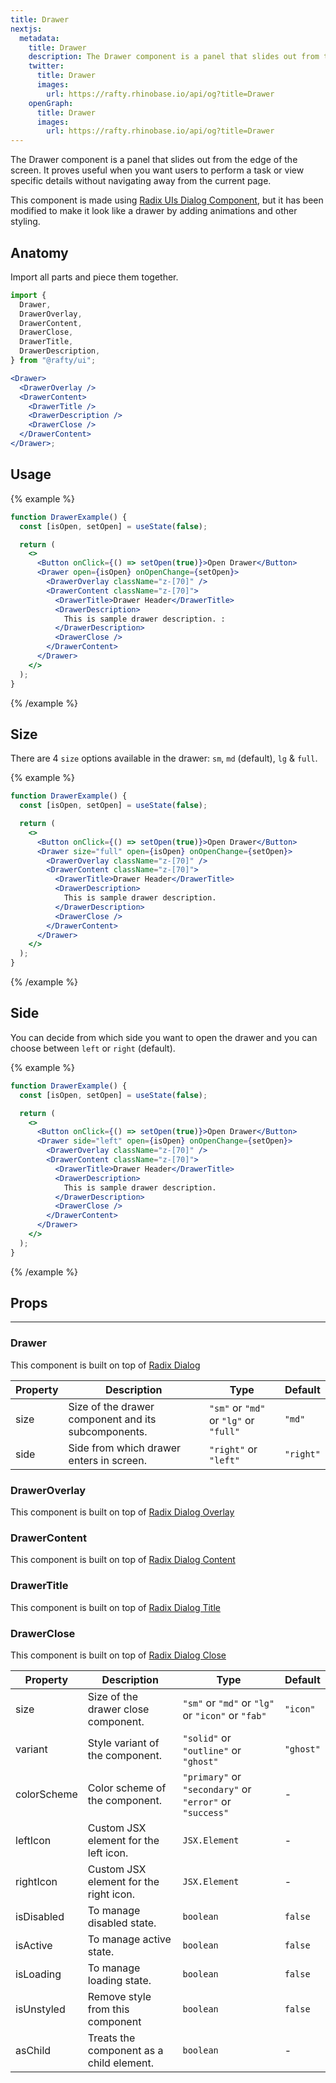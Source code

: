 ```yaml
---
title: Drawer
nextjs:
  metadata:
    title: Drawer
    description: The Drawer component is a panel that slides out from the edge of the screen. It proves useful when you want users to perform a task or view specific details without navigating away from the current page.
    twitter:
      title: Drawer
      images:
        url: https://rafty.rhinobase.io/api/og?title=Drawer
    openGraph:
      title: Drawer
      images:
        url: https://rafty.rhinobase.io/api/og?title=Drawer
---
```


The Drawer component is a panel that slides out from the edge of the screen. It proves useful when you want users to perform a task or view specific details without navigating away from the current page.

This component is made using [Radix UIs Dialog Component](https://www.radix-ui.com/primitives/docs/components/dialog), but it has been modified to make it look like a drawer by adding animations and other styling.

## Anatomy

Import all parts and piece them together.

```jsx
import {
  Drawer,
  DrawerOverlay,
  DrawerContent,
  DrawerClose,
  DrawerTitle,
  DrawerDescription,
} from "@rafty/ui";

<Drawer>
  <DrawerOverlay />
  <DrawerContent>
    <DrawerTitle />
    <DrawerDescription />
    <DrawerClose />
  </DrawerContent>
</Drawer>;
```

## Usage

{% example %}

```jsx
function DrawerExample() {
  const [isOpen, setOpen] = useState(false);

  return (
    <>
      <Button onClick={() => setOpen(true)}>Open Drawer</Button>
      <Drawer open={isOpen} onOpenChange={setOpen}>
        <DrawerOverlay className="z-[70]" />
        <DrawerContent className="z-[70]">
          <DrawerTitle>Drawer Header</DrawerTitle>
          <DrawerDescription>
            This is sample drawer description. :
          </DrawerDescription>
          <DrawerClose />
        </DrawerContent>
      </Drawer>
    </>
  );
}
```

{% /example %}

## Size

There are 4 `size` options available in the drawer: `sm`, `md` (default), `lg` & `full`.

{% example  %}

```jsx
function DrawerExample() {
  const [isOpen, setOpen] = useState(false);

  return (
    <>
      <Button onClick={() => setOpen(true)}>Open Drawer</Button>
      <Drawer size="full" open={isOpen} onOpenChange={setOpen}>
        <DrawerOverlay className="z-[70]" />
        <DrawerContent className="z-[70]">
          <DrawerTitle>Drawer Header</DrawerTitle>
          <DrawerDescription>
            This is sample drawer description.
          </DrawerDescription>
          <DrawerClose />
        </DrawerContent>
      </Drawer>
    </>
  );
}
```

{% /example %}

## Side

You can decide from which side you want to open the drawer and you can choose between `left` or `right` (default).

{% example  %}

```jsx
function DrawerExample() {
  const [isOpen, setOpen] = useState(false);

  return (
    <>
      <Button onClick={() => setOpen(true)}>Open Drawer</Button>
      <Drawer side="left" open={isOpen} onOpenChange={setOpen}>
        <DrawerOverlay className="z-[70]" />
        <DrawerContent className="z-[70]">
          <DrawerTitle>Drawer Header</DrawerTitle>
          <DrawerDescription>
            This is sample drawer description.
          </DrawerDescription>
          <DrawerClose />
        </DrawerContent>
      </Drawer>
    </>
  );
}
```

{% /example %}

## Props

---

### Drawer

This component is built on top of [Radix Dialog](https://www.radix-ui.com/primitives/docs/components/dialog#root)

| Property | Description                                         | Type                                   | Default   |
| -------- | --------------------------------------------------- | -------------------------------------- | --------- |
| size     | Size of the drawer component and its subcomponents. | `"sm"` or `"md"` or `"lg"` or `"full"` | `"md"`    |
| side     | Side from which drawer enters in screen.            | `"right"` or `"left"`                  | `"right"` |

### DrawerOverlay

This component is built on top of [Radix Dialog Overlay](https://www.radix-ui.com/primitives/docs/components/dialog#overlay)

### DrawerContent

This component is built on top of [Radix Dialog Content](https://www.radix-ui.com/primitives/docs/components/dialog#content)

### DrawerTitle

This component is built on top of [Radix Dialog Title](https://www.radix-ui.com/primitives/docs/components/dialog#title)

### DrawerClose

This component is built on top of [Radix Dialog Close](https://www.radix-ui.com/primitives/docs/components/dialog#close)

| Property    | Description                              | Type                                                     | Default   |
| ----------- | ---------------------------------------- | -------------------------------------------------------- | --------- |
| size        | Size of the drawer close component.      | `"sm"` or `"md"` or `"lg"` or `"icon"` or `"fab"`        | `"icon"`  |
| variant     | Style variant of the component.          | `"solid"` or `"outline"` or `"ghost"`                    | `"ghost"` |
| colorScheme | Color scheme of the component.           | `"primary"` or `"secondary"` or `"error"` or `"success"` | -         |
| leftIcon    | Custom JSX element for the left icon.    | `JSX.Element`                                            | -         |
| rightIcon   | Custom JSX element for the right icon.   | `JSX.Element`                                            | -         |
| isDisabled  | To manage disabled state.                | `boolean`                                                | `false`   |
| isActive    | To manage active state.                  | `boolean`                                                | `false`   |
| isLoading   | To manage loading state.                 | `boolean`                                                | `false`   |
| isUnstyled  | Remove style from this component         | `boolean`                                                | `false`   |
| asChild     | Treats the component as a child element. | `boolean`                                                | -         |
